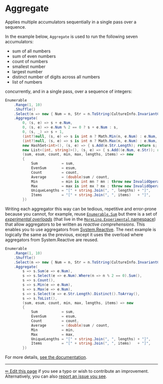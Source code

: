 # Aggregate

Applies multiple accumulators sequentially in a single pass over a sequence.

In the example below, `Aggregate` is used to run the following seven
accumulators:

- sum of all numbers
- sum of even numbers
- count of numbers
- smallest number
- largest number
- distinct number of digits across all numbers
- list of numbers

concurrently, and in a single pass, over a sequence of integers:

```c# --destination-file ../code/Program.cs --region expression --project ../code/TryMoreLinq.csproj
Enumerable
    .Range(1, 10)
    .Shuffle()
    .Select(n => new { Num = n, Str = n.ToString(CultureInfo.InvariantCulture) })
    .Aggregate(
        0, (s, e) => s + e.Num,
        0, (s, e) => e.Num % 2 == 0 ? s + e.Num : s,
        0, (s, _) => s + 1,
        (int?)null, (s, e) => s is int n ? Math.Min(n, e.Num) : e.Num,
        (int?)null, (s, e) => s is int n ? Math.Max(n, e.Num) : e.Num,
        new HashSet<int>(), (s, e) => { s.Add(e.Str.Length); return s; },
        new List<(int, string)>(), (s, e) => { s.Add((e.Num, e.Str)); return s; },
        (sum, esum, count, min, max, lengths, items) => new
        {
            Sum           = sum,
            EvenSum       = esum,
            Count         = count,
            Average       = (double)sum / count,
            Min           = min is int mn ? mn : throw new InvalidOperationException(),
            Max           = max is int mx ? mx : throw new InvalidOperationException(),
            UniqueLengths = "[" + string.Join(", ", lengths) + "]",
            Items         = "[" + string.Join(", ", items)   + "]",
        })
```

Writing each aggregator this way can be tedious, repetitive and error-prone
because you cannot, for example, reuse [`Enumerable.Sum`][sum] but there is
a set of [_experimental overloads_][exp] (that live in the
[`MoreLinq.Experimental` namespace][expns]) that allow aggregators to be written
as _reactive comprehensions_. This enables you to use aggregators from
[System.Reactive]. The next example is logically the same as the previous,
except it uses the overload where aggregators from System.Reactive are reused.

```c# --destination-file ../code/Program.cs --region expression --project ../code/TryMoreLinq.csproj
Enumerable
    .Range(1, 10)
    .Shuffle()
    .Select(n => new { Num = n, Str = n.ToString(CultureInfo.InvariantCulture) })
    .Aggregate(
        s => s.Sum(e => e.Num),
        s => s.Select(e => e.Num).Where(n => n % 2 == 0).Sum(),
        s => s.Count(),
        s => s.Min(e => e.Num),
        s => s.Max(e => e.Num),
        s => s.Select(e => e.Str.Length).Distinct().ToArray(),
        s => s.ToList(),
        (sum, esum, count, min, max, lengths, items) => new
        {
            Sum           = sum,
            EvenSum       = esum,
            Count         = count,
            Average       = (double)sum / count,
            Min           = min,
            Max           = max,
            UniqueLengths = "[" + string.Join(", ", lengths) + "]",
            Items         = "[" + string.Join(", ", items)   + "]",
        })
```

For more details, [see the documentation][doc].

---

[&#x270F; Edit this page][edit] if you see a typo or wish to contribute an
improvement. Alternatively, you can also [report an issue you see][issue].


[edit]: https://github.com/morelinq/try/edit/master/m/aggregate.md
[issue]: https://github.com/morelinq/try/issues/new?title=Aggregate
[doc]: https://morelinq.github.io/3.2/ref/api/html/Overload_MoreLinq_MoreEnumerable_Aggregate.htm

[sum]: https://docs.microsoft.com/en-us/dotnet/api/system.linq.enumerable.sum
[expns]: https://morelinq.github.io/3.2/ref/api/html/N_MoreLinq_Experimental.htm
[exp]: https://morelinq.github.io/3.2/ref/api/html/Overload_MoreLinq_Experimental_ExperimentalEnumerable_Aggregate.htm
[System.Reactive]: https://www.nuget.org/packages/System.Reactive/
